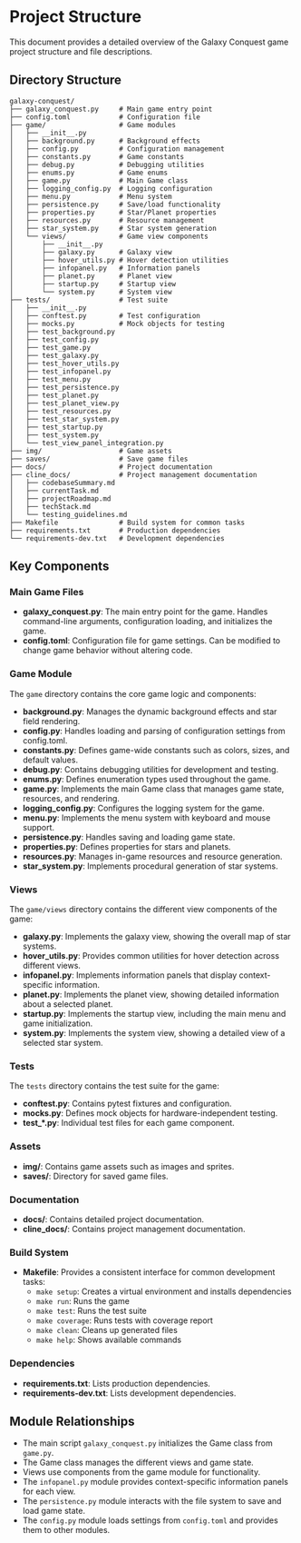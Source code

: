 # Project Structure

This document provides a detailed overview of the Galaxy Conquest game project structure and file descriptions.

## Directory Structure

```
galaxy-conquest/
├── galaxy_conquest.py     # Main game entry point
├── config.toml            # Configuration file
├── game/                  # Game modules
│   ├── __init__.py
│   ├── background.py      # Background effects
│   ├── config.py          # Configuration management
│   ├── constants.py       # Game constants
│   ├── debug.py           # Debugging utilities
│   ├── enums.py           # Game enums
│   ├── game.py            # Main Game class
│   ├── logging_config.py  # Logging configuration
│   ├── menu.py            # Menu system
│   ├── persistence.py     # Save/load functionality
│   ├── properties.py      # Star/Planet properties
│   ├── resources.py       # Resource management
│   ├── star_system.py     # Star system generation
│   └── views/             # Game view components
│       ├── __init__.py
│       ├── galaxy.py      # Galaxy view
│       ├── hover_utils.py # Hover detection utilities
│       ├── infopanel.py   # Information panels
│       ├── planet.py      # Planet view
│       ├── startup.py     # Startup view
│       └── system.py      # System view
├── tests/                 # Test suite
│   ├── __init__.py
│   ├── conftest.py        # Test configuration
│   ├── mocks.py           # Mock objects for testing
│   ├── test_background.py
│   ├── test_config.py
│   ├── test_game.py
│   ├── test_galaxy.py
│   ├── test_hover_utils.py
│   ├── test_infopanel.py
│   ├── test_menu.py
│   ├── test_persistence.py
│   ├── test_planet.py
│   ├── test_planet_view.py
│   ├── test_resources.py
│   ├── test_star_system.py
│   ├── test_startup.py
│   ├── test_system.py
│   └── test_view_panel_integration.py
├── img/                   # Game assets
├── saves/                 # Save game files
├── docs/                  # Project documentation
├── cline_docs/            # Project management documentation
│   ├── codebaseSummary.md
│   ├── currentTask.md
│   ├── projectRoadmap.md
│   ├── techStack.md
│   └── testing_guidelines.md
├── Makefile               # Build system for common tasks
├── requirements.txt       # Production dependencies
└── requirements-dev.txt   # Development dependencies
```

## Key Components

### Main Game Files

- **galaxy_conquest.py**: The main entry point for the game. Handles command-line arguments, configuration loading, and initializes the game.
- **config.toml**: Configuration file for game settings. Can be modified to change game behavior without altering code.

### Game Module

The `game` directory contains the core game logic and components:

- **background.py**: Manages the dynamic background effects and star field rendering.
- **config.py**: Handles loading and parsing of configuration settings from config.toml.
- **constants.py**: Defines game-wide constants such as colors, sizes, and default values.
- **debug.py**: Contains debugging utilities for development and testing.
- **enums.py**: Defines enumeration types used throughout the game.
- **game.py**: Implements the main Game class that manages game state, resources, and rendering.
- **logging_config.py**: Configures the logging system for the game.
- **menu.py**: Implements the menu system with keyboard and mouse support.
- **persistence.py**: Handles saving and loading game state.
- **properties.py**: Defines properties for stars and planets.
- **resources.py**: Manages in-game resources and resource generation.
- **star_system.py**: Implements procedural generation of star systems.

### Views

The `game/views` directory contains the different view components of the game:

- **galaxy.py**: Implements the galaxy view, showing the overall map of star systems.
- **hover_utils.py**: Provides common utilities for hover detection across different views.
- **infopanel.py**: Implements information panels that display context-specific information.
- **planet.py**: Implements the planet view, showing detailed information about a selected planet.
- **startup.py**: Implements the startup view, including the main menu and game initialization.
- **system.py**: Implements the system view, showing a detailed view of a selected star system.

### Tests

The `tests` directory contains the test suite for the game:

- **conftest.py**: Contains pytest fixtures and configuration.
- **mocks.py**: Defines mock objects for hardware-independent testing.
- **test_*.py**: Individual test files for each game component.

### Assets

- **img/**: Contains game assets such as images and sprites.
- **saves/**: Directory for saved game files.

### Documentation

- **docs/**: Contains detailed project documentation.
- **cline_docs/**: Contains project management documentation.

### Build System

- **Makefile**: Provides a consistent interface for common development tasks:
  - `make setup`: Creates a virtual environment and installs dependencies
  - `make run`: Runs the game
  - `make test`: Runs the test suite
  - `make coverage`: Runs tests with coverage report
  - `make clean`: Cleans up generated files
  - `make help`: Shows available commands

### Dependencies

- **requirements.txt**: Lists production dependencies.
- **requirements-dev.txt**: Lists development dependencies.

## Module Relationships

- The main script `galaxy_conquest.py` initializes the Game class from `game.py`.
- The Game class manages the different views and game state.
- Views use components from the game module for functionality.
- The `infopanel.py` module provides context-specific information panels for each view.
- The `persistence.py` module interacts with the file system to save and load game state.
- The `config.py` module loads settings from `config.toml` and provides them to other modules.
